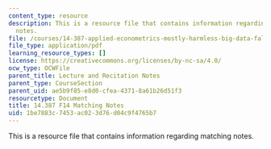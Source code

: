 ```yaml
---
content_type: resource
description: This is a resource file that contains information regarding matching
  notes.
file: /courses/14-387-applied-econometrics-mostly-harmless-big-data-fall-2014/1be7883c7453ac023d76d04c9f4765b7_MIT14_387F14_Matching.pdf
file_type: application/pdf
learning_resource_types: []
license: https://creativecommons.org/licenses/by-nc-sa/4.0/
ocw_type: OCWFile
parent_title: Lecture and Recitation Notes
parent_type: CourseSection
parent_uid: ae5b9f85-e8d0-cfea-4371-8a61b26d51f3
resourcetype: Document
title: 14.387 F14 Matching Notes
uid: 1be7883c-7453-ac02-3d76-d04c9f4765b7
---
```

This is a resource file that contains information regarding matching notes.